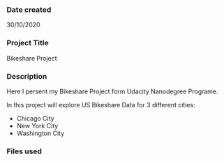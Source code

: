 ### Date created

30/10/2020


### Project Title

Bikeshare Project 

### Description

Here I persent my Bikeshare Project form Udacity Nanodegree Programe. 

In this project will explore US Bikeshare Data for 3 different cities:
- Chicago City
- New York City
- Washington City

### Files used




